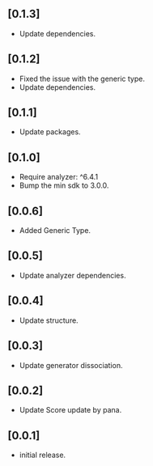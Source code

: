 ## [0.1.3]

- Update dependencies.

## [0.1.2]

- Fixed the issue with the generic type.
- Update dependencies.

## [0.1.1]

- Update packages.

## [0.1.0]

- Require analyzer: ^6.4.1
- Bump the min sdk to 3.0.0.

## [0.0.6]

- Added Generic Type.

## [0.0.5]

- Update analyzer dependencies.

## [0.0.4]

- Update structure.

## [0.0.3]

- Update generator dissociation.

## [0.0.2]

- Update Score update by pana.

## [0.0.1]

- initial release.